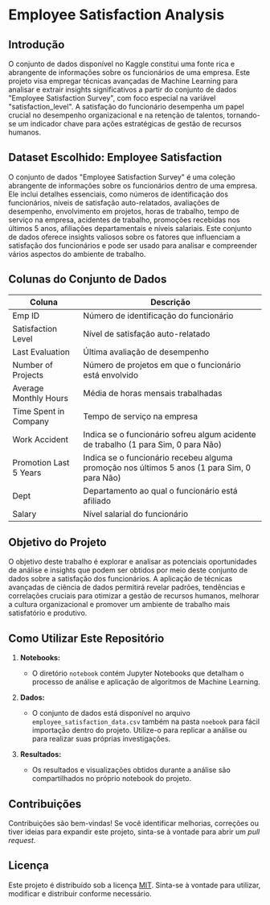 # Employee Satisfaction Analysis

## Introdução

O conjunto de dados disponível no Kaggle constitui uma fonte rica e abrangente de informações sobre os funcionários de uma empresa. Este projeto visa empregar técnicas avançadas de Machine Learning para analisar e extrair insights significativos a partir do conjunto de dados "Employee Satisfaction Survey", com foco especial na variável "satisfaction_level". A satisfação do funcionário desempenha um papel crucial no desempenho organizacional e na retenção de talentos, tornando-se um indicador chave para ações estratégicas de gestão de recursos humanos.

## Dataset Escolhido: Employee Satisfaction

O conjunto de dados "Employee Satisfaction Survey" é uma coleção abrangente de informações sobre os funcionários dentro de uma empresa. Ele inclui detalhes essenciais, como números de identificação dos funcionários, níveis de satisfação auto-relatados, avaliações de desempenho, envolvimento em projetos, horas de trabalho, tempo de serviço na empresa, acidentes de trabalho, promoções recebidas nos últimos 5 anos, afiliações departamentais e níveis salariais. Este conjunto de dados oferece insights valiosos sobre os fatores que influenciam a satisfação dos funcionários e pode ser usado para analisar e compreender vários aspectos do ambiente de trabalho.

## Colunas do Conjunto de Dados

| Coluna                  | Descrição                                                                       |
|-------------------------|---------------------------------------------------------------------------------|
| Emp ID                  | Número de identificação do funcionário                                         |
| Satisfaction Level      | Nível de satisfação auto-relatado                                              |
| Last Evaluation         | Última avaliação de desempenho                                                 |
| Number of Projects      | Número de projetos em que o funcionário está envolvido                          |
| Average Monthly Hours   | Média de horas mensais trabalhadas                                              |
| Time Spent in Company   | Tempo de serviço na empresa                                                     |
| Work Accident           | Indica se o funcionário sofreu algum acidente de trabalho (1 para Sim, 0 para Não)|
| Promotion Last 5 Years  | Indica se o funcionário recebeu alguma promoção nos últimos 5 anos (1 para Sim, 0 para Não)|
| Dept                    | Departamento ao qual o funcionário está afiliado                               |
| Salary                  | Nível salarial do funcionário                                                  |

## Objetivo do Projeto

O objetivo deste trabalho é explorar e analisar as potenciais oportunidades de análise e insights que podem ser obtidos por meio deste conjunto de dados sobre a satisfação dos funcionários. A aplicação de técnicas avançadas de ciência de dados permitirá revelar padrões, tendências e correlações cruciais para otimizar a gestão de recursos humanos, melhorar a cultura organizacional e promover um ambiente de trabalho mais satisfatório e produtivo.

## Como Utilizar Este Repositório

1. **Notebooks:**
   - O diretório `notebook` contém Jupyter Notebooks que detalham o processo de análise e aplicação de algoritmos de Machine Learning.

2. **Dados:**
   - O conjunto de dados está disponível no arquivo `employee_satisfaction_data.csv` também na pasta `noebook` para fácil importação dentro do projeto. Utilize-o para replicar a análise ou para realizar suas próprias investigações.

3. **Resultados:**
   - Os resultados e visualizações obtidos durante a análise são compartilhados no próprio notebook do projeto.

## Contribuições

Contribuições são bem-vindas! Se você identificar melhorias, correções ou tiver ideias para expandir este projeto, sinta-se à vontade para abrir um *pull request*.

## Licença

Este projeto é distribuído sob a licença [MIT](LICENSE). Sinta-se à vontade para utilizar, modificar e distribuir conforme necessário.
